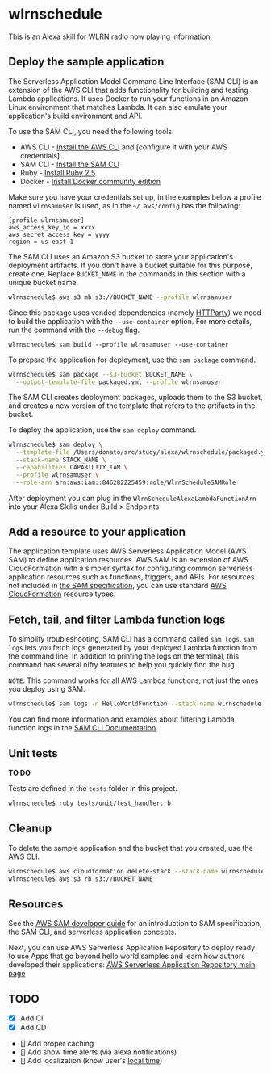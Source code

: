 # wlrnschedule

This is an Alexa skill for WLRN radio now playing information.

## Deploy the sample application

The Serverless Application Model Command Line Interface (SAM CLI) is an extension of the AWS CLI that adds functionality for building and testing Lambda applications. It uses Docker to run your functions in an Amazon Linux environment that matches Lambda. It can also emulate your application's build environment and API.

To use the SAM CLI, you need the following tools.

- AWS CLI - [Install the AWS CLI](https://docs.aws.amazon.com/cli/latest/userguide/cli-chap-install.html) and [configure it with your AWS credentials].
- SAM CLI - [Install the SAM CLI](https://docs.aws.amazon.com/serverless-application-model/latest/developerguide/serverless-sam-cli-install.html)
- Ruby - [Install Ruby 2.5](https://www.ruby-lang.org/en/documentation/installation/)
- Docker - [Install Docker community edition](https://hub.docker.com/search/?type=edition&offering=community)

Make sure you have your credentials set up, in the examples below a profile named `wlrnsamuser` is used, as in the `~/.aws/config` has the following:

```
[profile wlrnsamuser]
aws_access_key_id = xxxx
aws_secret_access_key = yyyy
region = us-east-1
```

The SAM CLI uses an Amazon S3 bucket to store your application's deployment artifacts. If you don't have a bucket suitable for this purpose, create one. Replace `BUCKET_NAME` in the commands in this section with a unique bucket name.

```bash
wlrnschedule$ aws s3 mb s3://BUCKET_NAME --profile wlrnsamuser
```

Since this package uses vended dependencies (namely [HTTParty](https://github.com/jnunemaker/httparty)) we need to build the application with the `--use-container` option. For more details, run the command with the `--debug` flag.

```
wlrnschedule$ sam build --profile wlrnsamuser --use-container
```

To prepare the application for deployment, use the `sam package` command.

```bash
wlrnschedule$ sam package --s3-bucket BUCKET_NAME \
  --output-template-file packaged.yml --profile wlrnsamuser
```

The SAM CLI creates deployment packages, uploads them to the S3 bucket, and creates a new version of the template that refers to the artifacts in the bucket.

To deploy the application, use the `sam deploy` command.

```bash
wlrnschedule$ sam deploy \
  --template-file /Users/donato/src/study/alexa/wlrnschedule/packaged.yml \
  --stack-name STACK_NAME \
  --capabilities CAPABILITY_IAM \
  --profile wlrnsamuser \
  --role-arn arn:aws:iam::846282225459:role/WlrnScheduleSAMRole
```

After deployment you can plug in the `WlrnScheduleAlexaLambdaFunctionArn` into your Alexa Skills under Build > Endpoints

## Add a resource to your application

The application template uses AWS Serverless Application Model (AWS SAM) to define application resources. AWS SAM is an extension of AWS CloudFormation with a simpler syntax for configuring common serverless application resources such as functions, triggers, and APIs. For resources not included in [the SAM specification](https://github.com/awslabs/serverless-application-model/blob/master/versions/2016-10-31.md), you can use standard [AWS CloudFormation](https://docs.aws.amazon.com/AWSCloudFormation/latest/UserGuide/aws-template-resource-type-ref.html) resource types.

## Fetch, tail, and filter Lambda function logs

To simplify troubleshooting, SAM CLI has a command called `sam logs`. `sam logs` lets you fetch logs generated by your deployed Lambda function from the command line. In addition to printing the logs on the terminal, this command has several nifty features to help you quickly find the bug.

`NOTE`: This command works for all AWS Lambda functions; not just the ones you deploy using SAM.

```bash
wlrnschedule$ sam logs -n HelloWorldFunction --stack-name wlrnschedule --tail
```

You can find more information and examples about filtering Lambda function logs in the [SAM CLI Documentation](https://docs.aws.amazon.com/serverless-application-model/latest/developerguide/serverless-sam-cli-logging.html).

## Unit tests

**TO DO**

Tests are defined in the `tests` folder in this project.

```bash
wlrnschedule$ ruby tests/unit/test_handler.rb
```

## Cleanup

To delete the sample application and the bucket that you created, use the AWS CLI.

```bash
wlrnschedule$ aws cloudformation delete-stack --stack-name wlrnschedule
wlrnschedule$ aws s3 rb s3://BUCKET_NAME
```

## Resources

See the [AWS SAM developer guide](https://docs.aws.amazon.com/serverless-application-model/latest/developerguide/what-is-sam.html) for an introduction to SAM specification, the SAM CLI, and serverless application concepts.

Next, you can use AWS Serverless Application Repository to deploy ready to use Apps that go beyond hello world samples and learn how authors developed their applications: [AWS Serverless Application Repository main page](https://aws.amazon.com/serverless/serverlessrepo/)

## TODO

- [x] Add CI
- [x] Add CD
- [] Add proper caching
- [] Add show time alerts (via alexa notifications)
- [] Add localization (know user's [local time](https://stackoverflow.com/questions/50714782/how-to-get-the-time-zone-or-local-time-of-alexa-device))
